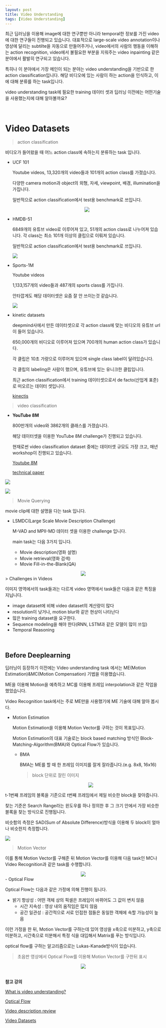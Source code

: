 ```yaml
---
layout: post
title: Video Understanding
tags: [Video Understanding]
---
```


최근 딥러닝을 이용해 image에 대한 연구뿐만 아니라 temporal한 정보를 가진 video에 대한 연구들이 진행되고 있습니다. 대표적으로 large-scale video annotation이나 영상에 달리는 subtilte을 자동으로 만들어주거나, video에서의 사람의 행동을 이해하는 action recognition, video에서 불필요한 부분을 지워주는 video inpainting 같은 분야에서 활발히 연구되고 있습니다.

특히나 이 분야에서 가장 메인이 되는 분야는 video understanding을 기반으로 한 action classification입니다. 해당 비디오에 있는 사람이 하는 action을 인식하고, 이에 대해 분류를 하는 task입니다.

video understanding task에 필요한 training 데이터 셋과 딥러닝 이전에는 어떤기술을 사용했는지에 대해 알아볼까요?

<br>

# Video Datasets

> action classification

비디오가 들어왔을 때 어느 action class에 속하는지 분류하는 task 입니다.

- UCF 101

  Youtube videos, 13,320개의 video들과 101개의 action class를 가졌습니다.

  다양한 camera motion과 object의 외형, 자세, viewpoint, 배경, illumination을 가집니다.

  일반적으로 action classification에서 test용 benchmark로 쓰입니다.

  <center><img src="https://user-images.githubusercontent.com/31475037/60317244-1dcce200-99a9-11e9-9d28-838437179595.png"></center>

- HMDB-51

  6849개의 유튜브 video로 이루어져 있고, 51개의 action class로 나누어져 있습니다. 각 class는 최소 101개 이상의 클립으로 이뤄져 있습니다.

  일반적으로 action classification에서 test용 benchmark로 쓰입니다.

  ![](http://serre-lab.clps.brown.edu/wp-content/uploads/2012/08/HMDB_snapshot1.png)

- Sports-1M

  Youtube videos

  1,133,157개의 video들과 487개의 sports class를 가집니다.

  안타깝게도 해당 데이터셋은 요즘 잘 안 쓰이는것 같습니다.

  ![](https://user-images.githubusercontent.com/31475037/60317218-08f04e80-99a9-11e9-9ac1-dfb766f3139c.png)

- kinetic datasets

  deepmind사에서 만든 데이터셋으로 각 action class에 맞는 비디오의 유튜브 url이 들어 있습니다.

  650,000개의 비디오로 이루어져 있으며 700개의 human action class가 있습니다.

  각 클립은 10초 가량으로 이루어져 있으며 single class label이 달려있습니다.

  각 클립의 labeling은 사람이 했으며, 유튜브에 있는 유니크한 클립입니다.

  최근 action classification에서 training 데이터셋으로서 de facto(산업계 표준)로 떠오르는 데이터 셋입니다.

  [kinectis](https://deepmind.com/research/open-source/open-source-datasets/kinetics/)
  
  

> video classification

- **YouTube 8M**

  800만개의 video와 3862개의 클래스를 가졌습니다.

  해당 데이터셋을 이용한 YouTube 8M challenge가 진행되고 있습니다.

  현재로썬 video classification dataset 중에는 데이터셋 규모도 가장 크고, 매년 workshop이 진행되고 있습니다.

  [Youtube 8M](https://research.google.com/youtube8m/index.html)

  [technical paper](https://arxiv.org/pdf/1609.08675.pdf)



![](https://storage.googleapis.com/kaggle-media/competitions/youtube/YT8M.png)

![](https://user-images.githubusercontent.com/31475037/60317219-08f04e80-99a9-11e9-89f7-ca0dc424b954.png)



> Movie Querying

movie clip에 대한 설명을 다는 task 입니다.

- LSMDC(Large Scale Movie Description Challenge)

  M-VAD and MPII-MD 데이터 셋을 이용한 challenge 입니다.

  main task는 다음 3가지 입니다.

  - Movie description(영화 설명)
  - Movie retrieval(영화 검색)
  - Movie Fill-in-the-Blank(QA)

<center><img src="https://user-images.githubusercontent.com/31475037/60317846-ba907f00-99ab-11e9-9ebb-b98ed7e70641.png"></center>
> Challenges in Videos

이미지 영역에서의 task들과는 다르게 video 영역에서 task들은 다음과 같은 특징을 지닙니다.

- image dataset에 비해 video dataset의 계산량이 많다
- resolution이 낮거나, motion blur와 같은 현상이 나타난다
- 많은 training dataset을 요구한다.
- Sequence modeling을 해야 한다(RNN, LSTM과 같은 모델이 많이 쓰임)
- Temporal Reasoning

<br>

## Before Deeplearning

딥러닝이 등장하기 이전에는 Video understanding task 에서는 ME(Motion Estimation)&MC(Motion Compensation) 기법을 이용했습니다.

ME을 이용해 Motion을 예측하고 MC를 이용해 프레임 interpolation과 같은 작업을 했었습니다. 

Video Recognition task에서는 주로 ME만을 사용했기에 ME 기술에 대해 알아 봅시다.

- Motion Estimation

  Motion Estimation을 이용해 Motion Vector를 구하는 것이 목표입니다.

  Motion Estimation의 대표 기술로는 block based matching 방식인 Block-Matching-Algorithm(BMA)와 Optical Flow가 있습니다.

  - BMA

    BMA는 ME를 할 때 한 프레임 이미지를 잘게 잘라줍니다.(e.g. 8x8, 16x16)

    > block 단위로 잘린 이미지

    <center><img src="https://user-images.githubusercontent.com/31475037/60324891-f08c2e00-99c0-11e9-95a0-31f02af8c001.png"></center>
t-1번째 프레임의 블록을 기준으로 t번째 프레임에서 제일 비슷한 block을 찾아줍니다.
    

찾는 기준은 Search Range라는 윈도우를 하나 정의한 후 그 크기 안에서 가장 비슷한 블록을 찾는 방식으로 진행됩니다.
    
비슷함의 측정은 SAD(Sum of Absolute Difference)방식을 이용해 두 block이 얼마나 비슷한지 측정합니다.
    
![](https://user-images.githubusercontent.com/31475037/60324892-f08c2e00-99c0-11e9-8c8c-2ca719c7586e.png)
    
> Motion Vector

이를 통해 Motion Vector를 구해준 뒤 Motion Vector를 이용해 다음 task인 MC나 Video Recognition과 같은 task를 수행합니다.
    
<center><img src="https://user-images.githubusercontent.com/31475037/60324893-f08c2e00-99c0-11e9-8d2b-ee6d2f87d7b4.png"></center>
- Optical Flow
  
  Optical Flow는 다음과 같은 가정에 의해 진행이 됩니다.
  
  - 밝기 항상성 : 어떤 객체 상의 픽셀은 프레임이 바뀌어도 그 값이 변치 않음
    - 시간 지속성 : 영상 내의 움직임은 많지 않음
    - 공간 일관성 : 공간적으로 서로 인접한 점들은 동일한 객체에 속할 가능성이 높음
  
  이런 가정을 한 뒤, Motion Vector를 구하는데 있어 영상을 x축으로 미분하고, y축으로 미분하고, 시간축으로 미분해서 특정 식을 대입해서 Matrix를 푸는 방식입니다.
  
  optical flow를 구하는 알고리즘으로는 Lukas-Kanade방식이 있습니다.
  
  > 초음판 영상에서 Optical Flow를 이용해 Motion Vector를 구한뒤 표시
  
  <center><img src="https://t1.daumcdn.net/cfile/tistory/190218454FBC82311F"></center>

<br>

**참고 강의**

[What is video understanding?](https://medium.com/syncedreview/video-understanding-is-a-new-vista-for-ai-13be04416f56)

[Optical Flow](https://paeton.tistory.com/entry/%EC%98%B5%ED%8B%B0%EC%B9%BC-%ED%94%8C%EB%A1%9C%EC%9A%B0-Optical-Flow)

[Video description review](https://arxiv.org/pdf/1806.00186.pdf)

[Video Datasets](https://www.di.ens.fr/~miech/datasetviz/)